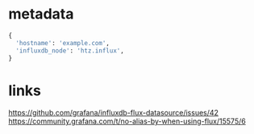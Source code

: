 # metadata

```python
{
  'hostname': 'example.com',
  'influxdb_node': 'htz.influx',
}
```

# links


https://github.com/grafana/influxdb-flux-datasource/issues/42
https://community.grafana.com/t/no-alias-by-when-using-flux/15575/6
